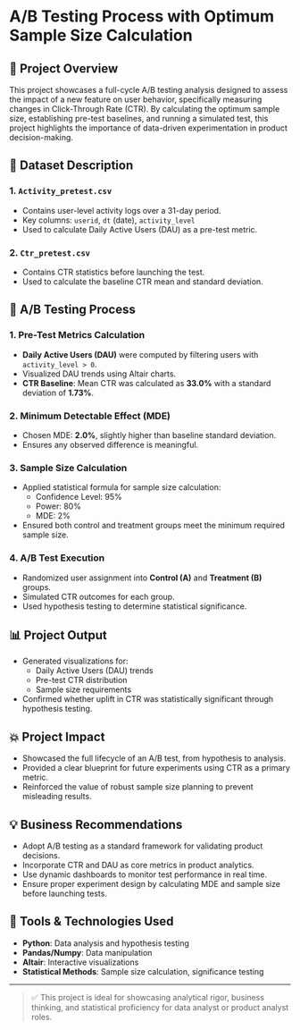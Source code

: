 # A/B Testing Process with Optimum Sample Size Calculation

## 📌 Project Overview
This project showcases a full-cycle A/B testing analysis designed to assess the impact of a new feature on user behavior, specifically measuring changes in Click-Through Rate (CTR). By calculating the optimum sample size, establishing pre-test baselines, and running a simulated test, this project highlights the importance of data-driven experimentation in product decision-making.

## 📂 Dataset Description
### 1. `Activity_pretest.csv`
- Contains user-level activity logs over a 31-day period.
- Key columns: `userid`, `dt` (date), `activity_level`
- Used to calculate Daily Active Users (DAU) as a pre-test metric.

### 2. `Ctr_pretest.csv`
- Contains CTR statistics before launching the test.
- Used to calculate the baseline CTR mean and standard deviation.

## 🧪 A/B Testing Process
### 1. **Pre-Test Metrics Calculation**
- **Daily Active Users (DAU)** were computed by filtering users with `activity_level > 0`.
- Visualized DAU trends using Altair charts.
- **CTR Baseline**: Mean CTR was calculated as **33.0%** with a standard deviation of **1.73%**.

### 2. **Minimum Detectable Effect (MDE)**
- Chosen MDE: **2.0%**, slightly higher than baseline standard deviation.
- Ensures any observed difference is meaningful.

### 3. **Sample Size Calculation**
- Applied statistical formula for sample size calculation:
  - Confidence Level: 95%
  - Power: 80%
  - MDE: 2%
- Ensured both control and treatment groups meet the minimum required sample size.

### 4. **A/B Test Execution**
- Randomized user assignment into **Control (A)** and **Treatment (B)** groups.
- Simulated CTR outcomes for each group.
- Used hypothesis testing to determine statistical significance.

## 📊 Project Output
- Generated visualizations for:
  - Daily Active Users (DAU) trends
  - Pre-test CTR distribution
  - Sample size requirements
- Confirmed whether uplift in CTR was statistically significant through hypothesis testing.

## 💥 Project Impact
- Showcased the full lifecycle of an A/B test, from hypothesis to analysis.
- Provided a clear blueprint for future experiments using CTR as a primary metric.
- Reinforced the value of robust sample size planning to prevent misleading results.

## 💡 Business Recommendations
- Adopt A/B testing as a standard framework for validating product decisions.
- Incorporate CTR and DAU as core metrics in product analytics.
- Use dynamic dashboards to monitor test performance in real time.
- Ensure proper experiment design by calculating MDE and sample size before launching tests.

## 📁 Tools & Technologies Used
- **Python**: Data analysis and hypothesis testing
- **Pandas/Numpy**: Data manipulation
- **Altair**: Interactive visualizations
- **Statistical Methods**: Sample size calculation, significance testing

---

> ✅ This project is ideal for showcasing analytical rigor, business thinking, and statistical proficiency for data analyst or product analyst roles.


